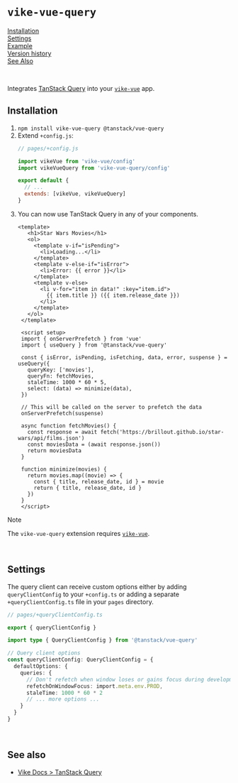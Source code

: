 # `vike-vue-query`

[Installation](#installation)  
[Settings](#settings)  
[Example](https://github.com/vikejs/vike-vue/tree/main/examples/vue-query)  
[Version history](https://github.com/vikejs/vike-vue/blob/main/packages/vike-vue-query/CHANGELOG.md)  
[See Also](#see-also)  

<br/>

Integrates [TanStack Query](https://tanstack.com/query) into your [`vike-vue`](https://vike.dev/vike-vue) app.


## Installation

1. `npm install vike-vue-query @tanstack/vue-query`
2. Extend `+config.js`:
   ```js
   // pages/+config.js

   import vikeVue from 'vike-vue/config'
   import vikeVueQuery from 'vike-vue-query/config'

   export default {
     // ...
     extends: [vikeVue, vikeVueQuery]
   }
   ```
3. You can now use TanStack Query in any of your components.
   ```vue
   <template>
      <h1>Star Wars Movies</h1>
      <ol>
        <template v-if="isPending">
          <li>Loading...</li>
        </template>
        <template v-else-if="isError">
          <li>Error: {{ error }}</li>
        </template>
        <template v-else>
          <li v-for="item in data!" :key="item.id">
            {{ item.title }} ({{ item.release_date }})
          </li>
        </template>
      </ol>
    </template>

    <script setup>
    import { onServerPrefetch } from 'vue'
    import { useQuery } from '@tanstack/vue-query'

    const { isError, isPending, isFetching, data, error, suspense } = useQuery({
      queryKey: ['movies'],
      queryFn: fetchMovies,
      staleTime: 1000 * 60 * 5,
      select: (data) => minimize(data),
    })

    // This will be called on the server to prefetch the data
    onServerPrefetch(suspense)

    async function fetchMovies() {
      const response = await fetch('https://brillout.github.io/star-wars/api/films.json')
      const moviesData = (await response.json())
      return moviesData
    }

    function minimize(movies) {
      return movies.map((movie) => {
        const { title, release_date, id } = movie
        return { title, release_date, id }
      })
    }
    </script>
    ```

> [!NOTE]
> The `vike-vue-query` extension requires [`vike-vue`](https://vike.dev/vike-vue).

<br/>


## Settings

The query client can receive custom options either by adding `queryClientConfig` to your `+config.ts` or adding a separate `+queryClientConfig.ts` file in your `pages` directory.

```ts
// pages/+queryClientConfig.ts

export { queryClientConfig }

import type { QueryClientConfig } from '@tanstack/vue-query'

// Query client options
const queryClientConfig: QueryClientConfig = {
  defaultOptions: {
    queries: {
      // Don't refetch when window loses or gains focus during development
      refetchOnWindowFocus: import.meta.env.PROD,
      staleTime: 1000 * 60 * 2
      // ... more options ...
    }
  }
}
```

<br/>


## See also

- [Vike Docs > TanStack Query](https://vike.dev/tanstack-query)
